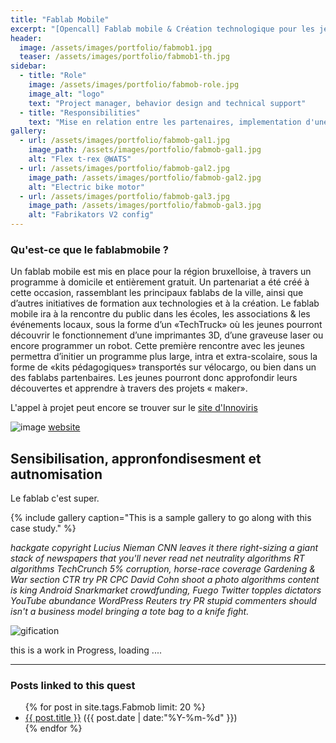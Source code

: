 ```yaml
---
title: "Fablab Mobile"
excerpt: "[Opencall] Fablab mobile & Création technologique pour les jeunes"
header:
  image: /assets/images/portfolio/fabmob1.jpg
  teaser: /assets/images/portfolio/fabmob1-th.jpg
sidebar:
  - title: "Role"
    image: /assets/images/portfolio/fabmob-role.jpg
    image_alt: "logo"
    text: "Project manager, behavior design and technical support"
  - title: "Responsibilities"
    text: "Mise en relation entre les partenaires, implementation d'une trame de gamification à l'ensemble du processus et un support technique sur le matériel fablab des modules"
gallery:
  - url: /assets/images/portfolio/fabmob-gal1.jpg
    image_path: /assets/images/portfolio/fabmob-gal1.jpg
    alt: "Flex t-rex @WATS"
  - url: /assets/images/portfolio/fabmob-gal2.jpg
    image_path: /assets/images/portfolio/fabmob-gal2.jpg
    alt: "Electric bike motor"
  - url: /assets/images/portfolio/fabmob-gal3.jpg
    image_path: /assets/images/portfolio/fabmob-gal3.jpg
    alt: "Fabrikators V2 config"
---
```


### Qu'est-ce que le fablabmobile ?
Un fablab mobile est mis en place pour la région bruxelloise, à travers un programme à domicile et entièrement gratuit. Un partenariat a été créé à cette occasion, rassemblant les principaux fablabs de la ville, ainsi que d’autres initiatives de formation aux technologies et à la création.
Le fablab mobile ira à la rencontre du public dans les écoles, les associations & les événements locaux, sous la forme d’un «TechTruck» où les jeunes pourront découvrir le fonctionnement d’une imprimantes 3D, d’une graveuse laser ou encore programmer un robot.
Cette première rencontre avec les jeunes permettra d’initier un programme plus large, intra et extra-scolaire, sous la forme de «kits pédagogiques» transportés sur vélocargo, ou bien dans un des fablabs partenbaires. Les jeunes pourront donc approfondir leurs découvertes et apprendre à travers des projets « maker».

L'appel à projet peut encore se trouver sur le [site d'Innoviris](http://www.innoviris.be/fr/promotion/fablab-mobile)

![image](https://user-images.githubusercontent.com/12049360/37554887-6f6db084-29df-11e8-8f7c-8951e1c29492.png)
[website](http://www.fablabmobile.brussels)

## Sensibilisation, appronfondisesment et autnomisation

Le fablab c'est super.

{% include gallery caption="This is a sample gallery to go along with this case study." %}

_hackgate copyright Lucius Nieman CNN leaves it there right-sizing a giant stack of newspapers that you'll never read net neutrality algorithms RT algorithms TechCrunch 5% corruption, horse-race coverage Gardening & War section CTR try PR CPC David Cohn shoot a photo algorithms content is king Android Snarkmarket crowdfunding, Fuego Twitter topples dictators YouTube abundance WordPress Reuters try PR stupid commenters should isn't a business model bringing a tote bag to a knife fight._

![gification](https://i.pinimg.com/originals/fe/24/dc/fe24dc2b3440d3622249452d391f4393.gif)

this is a work in Progress, loading ....


---
### Posts linked to this quest
<ul class="posts">
{% for post in site.tags.Fabmob limit: 20 %}  <!-- change the name after site.tags.***** to select the tag -->
  <div class="post_info">
    <li>
         <a href="{{ post.url }}">{{ post.title }}</a>
         <span>({{ post.date | date:"%Y-%m-%d" }})</span>
    </li>
    </div>
  {% endfor %}
</ul>
